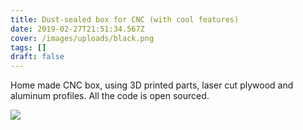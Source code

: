 ```yaml
---
title: Dust-sealed box for CNC (with cool features)
date: 2019-02-27T21:51:34.567Z
cover: /images/uploads/black.png
tags: []
draft: false
---
```

Home made CNC box, using 3D printed parts, laser cut plywood and aluminum profiles. All the code is open sourced.

![](/images/uploads/black.png)
